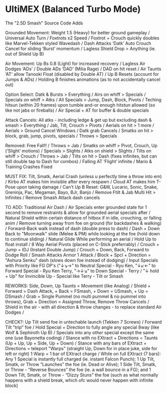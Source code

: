 # UltiMEX (Balanced Turbo Mode)
The "2.5D Smash" Source Code Adds

Grounded Movement: Weight 1.5 (Heavy) for better ground gameplay / Universal Auto Turn / Foxtrots x2 Speed / Foxtrot + Crouch quickly doubles like Marvel-Tekken styled Wavedash / Dash Attacks ‘Datk’ Auto Crouch Cancel for sliding ‘Burst’ momentum / Lagless Shield Drop > Anything (ie. out of Shield Up B)

Air Movement: Up Bs 0.8 (Light) for increased recovery / Lagless Air Dodges ‘ADs’ / Double ADs ‘DAD’ (Milia Rage) / DAD on hit reset / Air Taunts ‘AT’ allow Tanooki Float (disabled by Double AT) / Up B Resets (account for Jumps & ADs) / Holding B finishes animations (as to not accidentally cancel out)

Option Select: Datk & Bursts > Everything / Airs on whiff > Specials / Specials on whiff > Atks / All Specials > Jump, Dash, Block, Pivots / Teching hitsun (within 20 frames) upon tumble and-or enough hitstun allowed (so like not jabs or fireballs) / Air Special + AT for buffer & double specials

Attack Cancels: All atks - including ledge & get up but excluding dash & smash > Everything / Jab, Tilt, Crouch > Pivots / Aerials on hit > 1 more / Aerials > Ground Cancel Windows / Datk grab Cancels / Smatks on hit > block, grab, jump, pivots, specials / Throws > Specials

Removed: Free Fall!! / Throws > Jab / Smatks on whiff > Pivot, Crouch, Up (‘Slight’ motions) / Specials > Slights / Atks on shield > Slights / Tilts on whiff > Crouch / Throws > Jab / Tilts on hit > Dash (fixes infinites, but can still double tap to Dash for combos) / Falling AT ‘Flight’ infinite / Mario & Training Crashes Fixed

MUST FIX: Tilt, Smatk, Aerial Crash (unless u perfectly time a throw into em) / Kirbo AT makes him invisible after every respawn / Cloud AT makes him T-Pose upon taking damage / Can't Up B Reset: G&W, Lucario, Sonic, Snake, Greninja, Pac, Megaman, Bayo, BJr, Banjo / Remove Ftilt & Jab Multi Hit > Infinites / Remove Smash Attack dash cancels

TO ADD: Traditional Air Dash / Air Specials enter grounded state for 1 second to remove restraints & allow for grounded aerial specials after / Natural Shield within certain distance of hitbox if in idle, crouching, or falling anim / Remove turning away from foe on ground (for backdashes & walking) / Forward-Back walk instead of dash (double press to dash) / Dash + Down Back to "Moonwalk" slide (Melee & PM) while looking at the foe (hold down to continue sliding) / Natural Glide While performing an aerial / Hold Up to float install / 8 Way Aerial Pivots (placed on C-Stick preferrably) / Crouch + Jump = IDJ (Instant Double Jump) / Crouch + Down, Back, Forward to Dodge Roll / Smash Attacks Armor 1 Attack / Block + Spcl + Direction = "Ashura Senku" dash (slows down foe instead of dodging) / Input Specials with Priority like FG DP's ("↓↘→" to Neutral Special - Ryu Ken, "↓↙←" to Forward Special - Ryu Ken Terry, "→↓↘" to Down Special - Terry / "↓ hold + Up" for Invincible Up - Special like Terry - Tilt or Smash

REWORKS: Side, Down, Up Taunts = Movement (like Analog) / Shield + Forward = Dash Attack, + Back = FSmash, + Down = USmash, + Up = DSmash / Grab = Single Pummel (no multi pummel & no pummel into throws), Grab + Direction = Assigned Throw, Remove Throw Cancels / Shield in the air - with all direction & throw changes - to replace standard Air Dodges / 

CHECK?: Up Tilt send foe in untechable launch (Tekken 7 Screws) / Forward Tilt "trip" foe / Hold Special + Direction to fully angle any special 8way (like Wolf & Sephiroth Up B) / Specials into any *other* special except the same one (use Bayonetta coding) / Stance with no EXtract + Directions = Taunts (Up + Up, Up + Side, Up + Down) / Stance with any bars of EXtract + Directions = teleport "Warps" (straight Up, Down for in place juke, side for left or right) 1 Warp = 1 bar of EXtract charge / While on full EXtract (7 bars): Any 1 Special is instantly full charged (ie. instant Falcon Punch); 1 Up Tilt, Smatk, or Throw “Launches” the foe (ie. Dead or Alive); 1 Side Tilt, Smatk, or Throw - “Reverse Bounces” the foe (ie. a wall bounce in a FG); and 1 Down Tilt, Smatk, or Throw - “Dizzy Stuns" the foe (such as what normally happens with a shield break, which ofc would never happen with infinite block)
